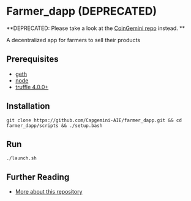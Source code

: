 # Farmer_dapp (DEPRECATED)

**DEPRECATED: Please take a look at the [CoinGemini repo](https://github.com/Capgemini-AIE/CoinGemini.git) instead. **

A decentralized app for farmers to sell their products

## Prerequisites
* [geth](https://github.com/ethereum/go-ethereum)
* [node](https://nodejs.org/en/)
* [truffle 4.0.0+](https://github.com/trufflesuite/truffle/tree/beta)

## Installation
```
git clone https://github.com/Capgemini-AIE/farmer_dapp.git && cd farmer_dapp/scripts && ./setup.bash
```

## Run
```
./launch.sh
```

## Further Reading
* [More about this repository](literature/Help.md)

